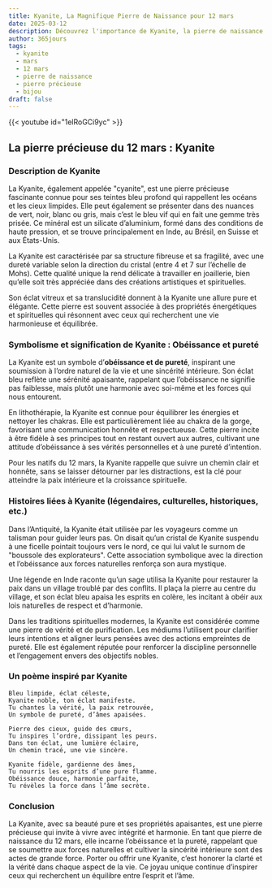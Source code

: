 ```yaml
---
title: Kyanite, La Magnifique Pierre de Naissance pour 12 mars
date: 2025-03-12
description: Découvrez l'importance de Kyanite, la pierre de naissance du 12 mars qui symbolise Obéissance et pureté. Laissez sa beauté et sa signification illuminer votre journée.
author: 365jours
tags:
  - kyanite
  - mars
  - 12 mars
  - pierre de naissance
  - pierre précieuse
  - bijou
draft: false
---
```


{{< youtube id="1elRoGCi9yc" >}}

## La pierre précieuse du 12 mars : Kyanite

### Description de Kyanite

La Kyanite, également appelée "cyanite", est une pierre précieuse fascinante connue pour ses teintes bleu profond qui rappellent les océans et les cieux limpides. Elle peut également se présenter dans des nuances de vert, noir, blanc ou gris, mais c’est le bleu vif qui en fait une gemme très prisée. Ce minéral est un silicate d’aluminium, formé dans des conditions de haute pression, et se trouve principalement en Inde, au Brésil, en Suisse et aux États-Unis.

La Kyanite est caractérisée par sa structure fibreuse et sa fragilité, avec une dureté variable selon la direction du cristal (entre 4 et 7 sur l’échelle de Mohs). Cette qualité unique la rend délicate à travailler en joaillerie, bien qu’elle soit très appréciée dans des créations artistiques et spirituelles.

Son éclat vitreux et sa translucidité donnent à la Kyanite une allure pure et élégante. Cette pierre est souvent associée à des propriétés énergétiques et spirituelles qui résonnent avec ceux qui recherchent une vie harmonieuse et équilibrée.

### Symbolisme et signification de Kyanite : Obéissance et pureté

La Kyanite est un symbole d’**obéissance et de pureté**, inspirant une soumission à l’ordre naturel de la vie et une sincérité intérieure. Son éclat bleu reflète une sérénité apaisante, rappelant que l’obéissance ne signifie pas faiblesse, mais plutôt une harmonie avec soi-même et les forces qui nous entourent.

En lithothérapie, la Kyanite est connue pour équilibrer les énergies et nettoyer les chakras. Elle est particulièrement liée au chakra de la gorge, favorisant une communication honnête et respectueuse. Cette pierre incite à être fidèle à ses principes tout en restant ouvert aux autres, cultivant une attitude d’obéissance à ses vérités personnelles et à une pureté d’intention.

Pour les natifs du 12 mars, la Kyanite rappelle que suivre un chemin clair et honnête, sans se laisser détourner par les distractions, est la clé pour atteindre la paix intérieure et la croissance spirituelle.

### Histoires liées à Kyanite (légendaires, culturelles, historiques, etc.)

Dans l’Antiquité, la Kyanite était utilisée par les voyageurs comme un talisman pour guider leurs pas. On disait qu’un cristal de Kyanite suspendu à une ficelle pointait toujours vers le nord, ce qui lui valut le surnom de "boussole des explorateurs". Cette association symbolique avec la direction et l’obéissance aux forces naturelles renforça son aura mystique.

Une légende en Inde raconte qu’un sage utilisa la Kyanite pour restaurer la paix dans un village troublé par des conflits. Il plaça la pierre au centre du village, et son éclat bleu apaisa les esprits en colère, les incitant à obéir aux lois naturelles de respect et d’harmonie.

Dans les traditions spirituelles modernes, la Kyanite est considérée comme une pierre de vérité et de purification. Les médiums l’utilisent pour clarifier leurs intentions et aligner leurs pensées avec des actions empreintes de pureté. Elle est également réputée pour renforcer la discipline personnelle et l’engagement envers des objectifs nobles.

### Un poème inspiré par Kyanite

```
Bleu limpide, éclat céleste,  
Kyanite noble, ton éclat manifeste.  
Tu chantes la vérité, la paix retrouvée,  
Un symbole de pureté, d’âmes apaisées.

Pierre des cieux, guide des cœurs,  
Tu inspires l’ordre, dissipant les peurs.  
Dans ton éclat, une lumière éclaire,  
Un chemin tracé, une vie sincère.

Kyanite fidèle, gardienne des âmes,  
Tu nourris les esprits d’une pure flamme.  
Obéissance douce, harmonie parfaite,  
Tu révèles la force dans l’âme secrète.  
```

### Conclusion

La Kyanite, avec sa beauté pure et ses propriétés apaisantes, est une pierre précieuse qui invite à vivre avec intégrité et harmonie. En tant que pierre de naissance du 12 mars, elle incarne l’obéissance et la pureté, rappelant que se soumettre aux forces naturelles et cultiver la sincérité intérieure sont des actes de grande force. Porter ou offrir une Kyanite, c’est honorer la clarté et la vérité dans chaque aspect de la vie. Ce joyau unique continue d’inspirer ceux qui recherchent un équilibre entre l’esprit et l’âme.